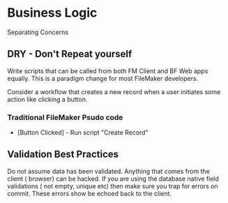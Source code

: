 # Business Logic

Separating Concerns

## DRY - Don't Repeat yourself

Write scripts that can be called from both FM Client and BF Web apps equally. This is a paradigm change for most FileMaker developers.

Consider a workflow that creates a new record when a user initiates some action like clicking a button.

### Traditional FileMaker Psudo code

* \[Button Clicked\] - Run script "Create Record"

## Validation Best Practices

Do not assume data has been validated. Anything that comes from the client \( browser\) can be hacked. If you are using the database native field validations \( not empty, unique etc\) then make sure you trap for errors on commit. These errors show be echoed back to the client.

